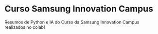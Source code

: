 # Curso Samsung Innovation Campus
Resumos de Python e IA do Curso da Samsung Innovation Campus realizados no colab!
